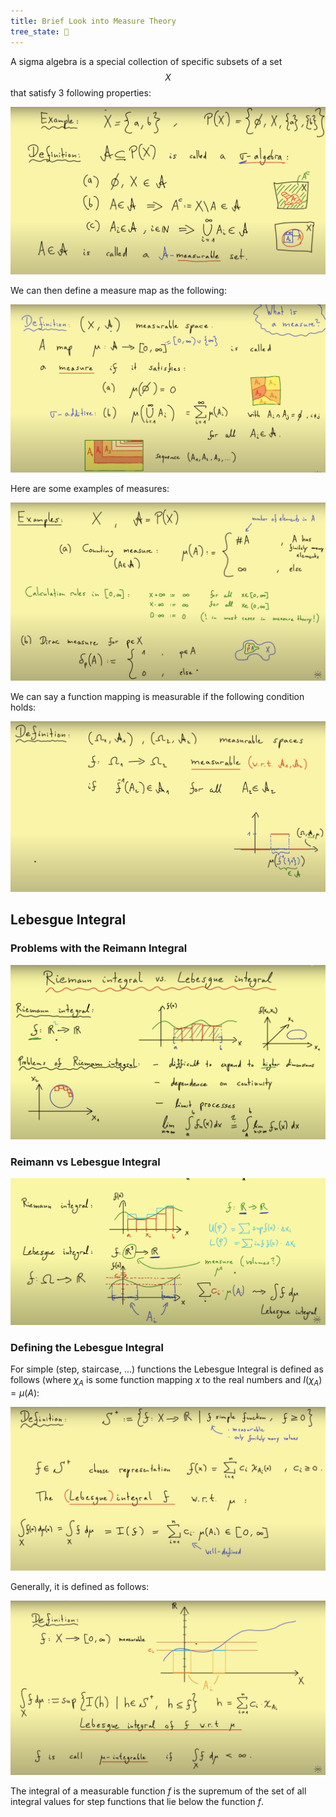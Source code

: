 ```yaml
---
title: Brief Look into Measure Theory
tree_state: 🌱
---
```


A sigma algebra is a special collection of specific subsets of a set $$X$$ that satisfy 3 following properties:

![monolithic](../search_pics/Brief_Look_into_Measure_Theory/Screen_Shot_2020-04-12_at_3.06.10_PM.png)

We can then define a measure map as the following:

![monolithic](../search_pics/Brief_Look_into_Measure_Theory/Screen_Shot_2020-04-12_at_2.50.01_PM.png)

Here are some examples of measures:

![monolithic](../search_pics/Brief_Look_into_Measure_Theory/Screen_Shot_2020-04-12_at_9.21.52_PM.png)

We can say a function mapping is measurable if the following condition holds:

![monolithic](../search_pics/Brief_Look_into_Measure_Theory/Screen_Shot_2020-04-12_at_9.28.44_PM.png)

## Lebesgue Integral

### Problems with the Reimann Integral

![monolithic](../search_pics/Brief_Look_into_Measure_Theory/Screen_Shot_2020-04-12_at_9.32.32_PM.png)

### Reimann vs Lebesgue Integral

![monolithic](../search_pics/Brief_Look_into_Measure_Theory/Screen_Shot_2020-04-12_at_9.34.21_PM.png)

### Defining the Lebesgue Integral

For simple (step, staircase, ...) functions the Lebesgue Integral is defined as follows (where $\chi_A$ is some function mapping $x$ to the real numbers and $I(\chi_A) = \mu(A)$:

![monolithic](../search_pics/Brief_Look_into_Measure_Theory/Screen_Shot_2020-04-12_at_10.52.51_PM.png)

Generally, it is defined as follows:

![monolithic](../search_pics/Brief_Look_into_Measure_Theory/Screen_Shot_2020-04-12_at_9.37.49_PM.png)

The integral of a measurable function $f$ is the supremum of the set of all integral values for step functions that lie below the function $f$.